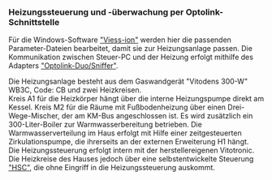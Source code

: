 ### Heizungssteuerung und -überwachung per Optolink-Schnittstelle
Für die Windows-Software ["Viess-ion"](https://github.com/openv/openv/wiki/Vies-sion) werden hier die passenden Parameter-Dateien bearbeitet, damit sie zur Heizungsanlage passen. Die Kommunikation zwischen Steuer-PC und der Heizung erfolgt mithilfe des Adapters ["Optolink-Duo/Sniffer"](https://github.com/openv/openv/wiki/Bauanleitung-USB_Duo-Sniffer).<p>
Die Heizungsanlage besteht aus dem Gaswandgerät "Vitodens 300-W" WB3C, Code: CB und zwei Heizkreisen. <br>
Kreis A1 für die Heizkörper hängt über die interne Heizungspumpe direkt am Kessel. Kreis M2 für die Räume mit Fußbodenheizung über einen Drei-Wege-Mischer, der am KM-Bus angeschlossen ist. Es wird zusätzlich ein 300-Liter-Boiler zur Warmwasserbereitung betrieben. Die Warmwasserverteilung im Haus erfolgt mit Hilfe einer zeitgesteuerten Zirkulationspumpe, die ihrerseits an der externen Erweiterung H1 hängt.<br>
Die Heizungssteuerung erfolgt intern mit der herstellereigenen Vitotronic. Die Heizkreise des Hauses jedoch über eine selbstentwickelte Steuerung ["HSC"](https://godemann.de/Controller/Hauscomputer/hauscomputer.html), die ohne Eingriff in die Heizungssteuerung auskommt.

